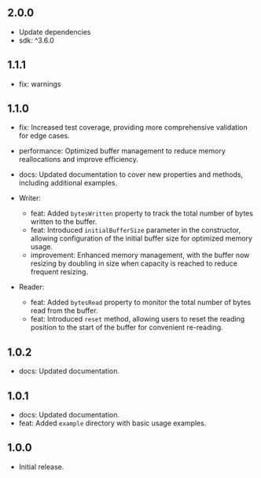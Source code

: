 ## 2.0.0

- Update dependencies
- sdk: ^3.6.0

## 1.1.1

- fix: warnings

## 1.1.0

- fix: Increased test coverage, providing more comprehensive validation for edge cases.
- performance: Optimized buffer management to reduce memory reallocations and improve efficiency.
- docs: Updated documentation to cover new properties and methods, including additional examples.

- Writer:
  - feat: Added `bytesWritten` property to track the total number of bytes written to the buffer.
  - feat: Introduced `initialBufferSize` parameter in the constructor, allowing configuration of the initial buffer size for optimized memory usage.
  - improvement: Enhanced memory management, with the buffer now resizing by doubling in size when capacity is reached to reduce frequent resizing.

- Reader:
  - feat: Added `bytesRead` property to monitor the total number of bytes read from the buffer.
  - feat: Introduced `reset` method, allowing users to reset the reading position to the start of the buffer for convenient re-reading.

## 1.0.2

- docs: Updated documentation.

## 1.0.1

- docs: Updated documentation.
- feat: Added `example` directory with basic usage examples.

## 1.0.0

- Initial release.
